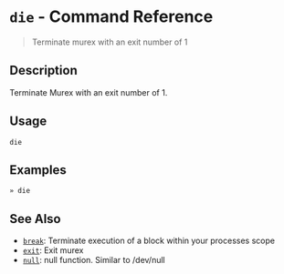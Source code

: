 # `die` - Command Reference

> Terminate murex with an exit number of 1

## Description

Terminate Murex with an exit number of 1.

## Usage

```
die
```

## Examples

```
» die
```

## See Also

* [`break`](../commands/break.md):
  Terminate execution of a block within your processes scope
* [`exit`](../commands/exit.md):
  Exit murex
* [`null`](../commands/devnull.md):
  null function. Similar to /dev/null